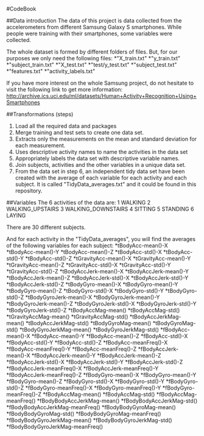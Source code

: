 #CodeBook

##Data introduction
The data of this project is data collected from the accelerometers from different Samsung Galaxy S smartphones. While people were training with their smartphones, some variables were collected.

The whole dataset is formed by different folders of files. But, for our purposes we only need the following files:
*"X_train.txt"
*"y_train.txt"
*"subject_train.txt"
*"X_test.txt"
*"test/y_test.txt"
*"subject_test.txt"
*"features.txt"
*"activity_labels.txt"

If you have more interest on the whole Samsung project, do not hesitate to visit the following link to get more information:
http://archive.ics.uci.edu/ml/datasets/Human+Activity+Recognition+Using+Smartphones

##Transformations (steps)
1. Load all the required data and packages
2. Merge training and test sets to create one data set.
3. Extracts only the measurements on the mean and standard deviation for each measurement. 
4. Uses descriptive activity names to name the activities in the data set
5. Appropriately labels the data set with descriptive variable names. 
6. Join subjects, activities and the other variables in a unique data set.
7. From the data set in step 6, an independent tidy data set have been created with the average of each variable for each activity and each subject. It is called "TidyData_averages.txt" and it could be found in this repository.

##Variables
The 6 activities of the data are:
1 WALKING
2 WALKING_UPSTAIRS
3 WALKING_DOWNSTAIRS
4 SITTING
5 STANDING
6 LAYING

There are 30 different subjects.

And for each activity in the "TidyData_averages", you will find the averages of the following variables for each subject:
*tBodyAcc-mean()-X
*tBodyAcc-mean()-Y
*tBodyAcc-mean()-Z
*tBodyAcc-std()-X
*tBodyAcc-std()-Y
*tBodyAcc-std()-Z
*tGravityAcc-mean()-X
*tGravityAcc-mean()-Y
*tGravityAcc-mean()-Z 
*tGravityAcc-std()-X
*tGravityAcc-std()-Y 
*tGravityAcc-std()-Z 
*tBodyAccJerk-mean()-X
*tBodyAccJerk-mean()-Y 
*tBodyAccJerk-mean()-Z 
*tBodyAccJerk-std()-X 
*tBodyAccJerk-std()-Y 
*tBodyAccJerk-std()-Z 
*tBodyGyro-mean()-X 
*tBodyGyro-mean()-Y 
*tBodyGyro-mean()-Z 
*tBodyGyro-std()-X 
*tBodyGyro-std()-Y 
*tBodyGyro-std()-Z 
*tBodyGyroJerk-mean()-X 
*tBodyGyroJerk-mean()-Y 
*tBodyGyroJerk-mean()-Z 
*tBodyGyroJerk-std()-X 
*tBodyGyroJerk-std()-Y 
*tBodyGyroJerk-std()-Z 
*tBodyAccMag-mean()
*tBodyAccMag-std() 
*tGravityAccMag-mean() 
*tGravityAccMag-std() 
*tBodyAccJerkMag-mean() 
*tBodyAccJerkMag-std() 
*tBodyGyroMag-mean() 
*tBodyGyroMag-std() 
*tBodyGyroJerkMag-mean() 
*tBodyGyroJerkMag-std() 
*fBodyAcc-mean()-X 
*fBodyAcc-mean()-Y 
*fBodyAcc-mean()-Z 
*fBodyAcc-std()-X 
*fBodyAcc-std()-Y 
*fBodyAcc-std()-Z 
*fBodyAcc-meanFreq()-X 
*fBodyAcc-meanFreq()-Y 
*fBodyAcc-meanFreq()-Z 
*fBodyAccJerk-mean()-X 
*fBodyAccJerk-mean()-Y 
*fBodyAccJerk-mean()-Z 
*fBodyAccJerk-std()-X 
*fBodyAccJerk-std()-Y 
*fBodyAccJerk-std()-Z 
*fBodyAccJerk-meanFreq()-X 
*fBodyAccJerk-meanFreq()-Y 
*fBodyAccJerk-meanFreq()-Z 
*fBodyGyro-mean()-X 
*fBodyGyro-mean()-Y 
*fBodyGyro-mean()-Z 
*fBodyGyro-std()-X 
*fBodyGyro-std()-Y 
*fBodyGyro-std()-Z 
*fBodyGyro-meanFreq()-X 
*fBodyGyro-meanFreq()-Y 
*fBodyGyro-meanFreq()-Z 
*fBodyAccMag-mean() 
*fBodyAccMag-std() 
*fBodyAccMag-meanFreq() 
*fBodyBodyAccJerkMag-mean()
*fBodyBodyAccJerkMag-std() 
*fBodyBodyAccJerkMag-meanFreq() 
*fBodyBodyGyroMag-mean() 
*fBodyBodyGyroMag-std() 
*fBodyBodyGyroMag-meanFreq() 
*fBodyBodyGyroJerkMag-mean() 
*fBodyBodyGyroJerkMag-std() 
*fBodyBodyGyroJerkMag-meanFreq()
